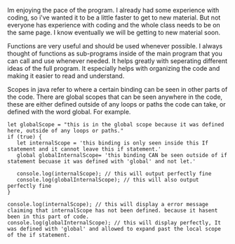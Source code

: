 Im enjoying the pace of the program. I already had some experience with coding, so i've wanted it to be a little faster to get to new material. But not everyone has experience with coding and the whole class needs to be on the same page. I know eventually we will be getting to new material soon.

Functions are very useful and should be used whenever possible. I always thought of functions as sub-programs inside of the main program that you can call and use whenever needed. It helps greatly with seperating different ideas of the full program. It especially helps with organizing the code and making it easier to read and understand. 

Scopes in java refer to where a certain binding can be seen in other parts of the code. There are global scopes that can be seen anywhere in the code, these are either defined outside of any loops or paths the code can take, or defined with the word global. For example. 

```
let globalScope = "this is in the global scope because it was defined here, outside of any loops or paths."
if (true) {
   let internalScope = 'this binding is only seen inside this If statement and it cannot leave this if statement.'
   global globalInternalScope= 'this binding CAN be seen outside of if statement becuase it was defined with 'global' and not let.'
   
   console.log(internalScope); // this will output perfectly fine
   console.log(globalInternalScope); // this will also output perfectly fine
}

console.log(internalScope); // this will display a error message claiming that internalScope has not been defined. because it hasent been in this part of code.
console.log(globalInternalScope); // this will display perfectly, It was defined with 'global' and allowed to expand past the local scope of the if statement.
```
